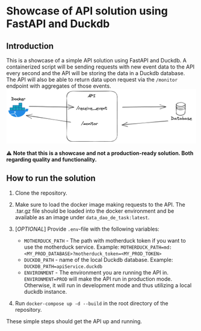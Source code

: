 # Showcase of API solution using FastAPI and Duckdb

## Introduction
This is a showcase of a simple API solution using FastAPI and Duckdb. 
A containerized script will be sending requests with new event data to the API every second and the API will be storing the data in a Duckdb database. The API will also be able to return data upon request via the `/monitor` endpoint with aggregates of those events.
![image](flow.png)

:warning: **Note that this is a showcase and not a production-ready solution. Both regarding quality and functionality.**

## How to run the solution
1. Clone the repository.
2. Make sure to load the docker image making requests to the API. The .tar.gz file should be loaded into the docker environment and be available as an image under `data_dao_de_task:latest`. 
3. [*OPTIONAL*] Provide `.env`-file with the following variables:
    - `MOTHERDUCK_PATH` - The path with motherduck token if you want to use the motherduck service. Example: `MOTHERDUCK_PATH=md:<MY_PROD_DATABASE>?motherduck_token=<MY_PROD_TOKEN>`
    - `DUCKDB_PATH` - name of the local Duckdb database. Example: `DUCKDB_PATH=apiService.duckdb`
    - `ENVIRONMENT` - The environment you are running the API in. `ENVIRONMENT=PROD` will make the API run in production mode. Otherwise, it will run in development mode and thus utilizing a local duckdb instance.

4. Run `docker-compose up -d --build` in the root directory of the repository.

These simple steps should get the API up and running.